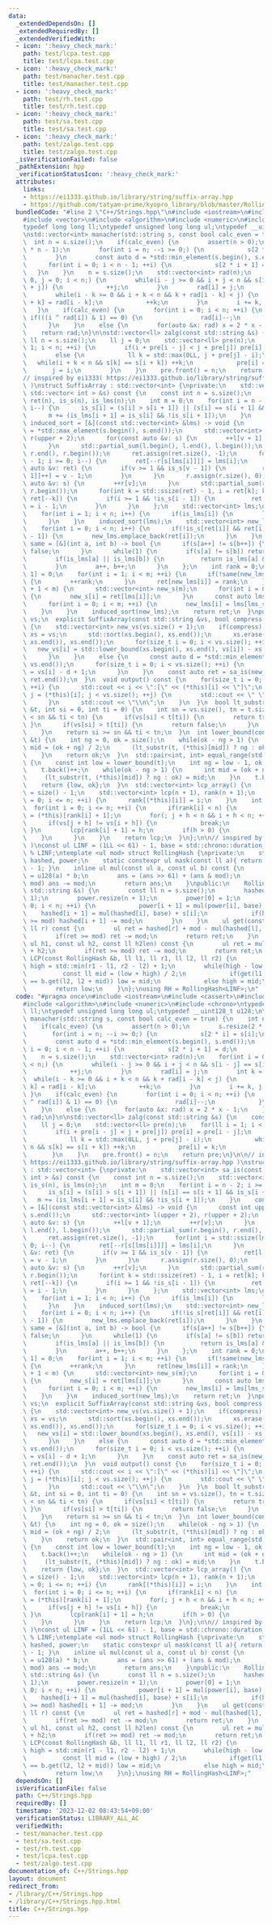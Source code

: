 ```yaml
---
data:
  _extendedDependsOn: []
  _extendedRequiredBy: []
  _extendedVerifiedWith:
  - icon: ':heavy_check_mark:'
    path: test/lcpa.test.cpp
    title: test/lcpa.test.cpp
  - icon: ':heavy_check_mark:'
    path: test/manacher.test.cpp
    title: test/manacher.test.cpp
  - icon: ':heavy_check_mark:'
    path: test/rh.test.cpp
    title: test/rh.test.cpp
  - icon: ':heavy_check_mark:'
    path: test/sa.test.cpp
    title: test/sa.test.cpp
  - icon: ':heavy_check_mark:'
    path: test/zalgo.test.cpp
    title: test/zalgo.test.cpp
  _isVerificationFailed: false
  _pathExtension: hpp
  _verificationStatusIcon: ':heavy_check_mark:'
  attributes:
    links:
    - https://ei1333.github.io/library/string/suffix-array.hpp
    - https://github.com/tatyam-prime/kyopro_library/blob/master/RollingHash.cpp
  bundledCode: "#line 2 \"C++/Strings.hpp\"\n#include <iostream>\n#include <cassert>\n\
    #include <vector>\n#include <algorithm>\n#include <numeric>\n#include <chrono>\n\
    typedef long long ll;\ntypedef unsigned long long ul;\ntypedef __uint128_t u128;\n\
    \nstd::vector<int> manacher(std::string s, const bool calc_even = true) {\n  \
    \  int n = s.size();\n    if(calc_even) {\n        assert(n > 0);\n        s.resize(2\
    \ * n - 1);\n        for(int i = n; --i >= 0;) {\n            s[2 * i] = s[i];\n\
    \        }\n        const auto d = *std::min_element(s.begin(), s.end());\n  \
    \      for(int i = 0; i < n - 1; ++i) {\n            s[2 * i + 1] = d;\n     \
    \   }\n    }\n    n = s.size();\n    std::vector<int> rad(n);\n    for(int i =\
    \ 0, j = 0; i < n;) {\n        while(i - j >= 0 && i + j < n && s[i - j] == s[i\
    \ + j]) {\n            ++j;\n        }\n        rad[i] = j;\n        int k = 1;\n\
    \        while(i - k >= 0 && i + k < n && k + rad[i - k] < j) {\n            rad[i\
    \ + k] = rad[i - k];\n            ++k;\n        }\n        i += k, j -= k;\n \
    \   }\n    if(calc_even) {\n        for(int i = 0; i < n; ++i) {\n           \
    \ if(((i ^ rad[i]) & 1) == 0) {\n                rad[i]--;\n            }\n  \
    \      }\n    }\n    else {\n        for(auto &x: rad) x = 2 * x - 1;\n    }\n\
    \    return rad;\n}\n\nstd::vector<ll> zalg(const std::string &s) {\n    const\
    \ ll n = s.size();\n    ll j = 0;\n    std::vector<ll> pre(n);\n    for(ll i =\
    \ 1; i < n; ++i) {\n        if(i + pre[i - j] < j + pre[j]) pre[i] = pre[i - j];\n\
    \        else {\n            ll k = std::max(0LL, j + pre[j] - i);\n         \
    \   while(i + k < n && s[k] == s[i + k]) ++k;\n            pre[i] = k;\n     \
    \       j = i;\n        }\n    }\n    pre.front() = n;\n    return pre;\n}\n\n\
    // inspired by ei1333( https://ei1333.github.io/library/string/suffix-array.hpp\
    \ )\nstruct SuffixArray : std::vector<int> {\nprivate:\n    std::vector<int> sa_is(const\
    \ std::vector< int > &s) const {\n    const int n = s.size();\n    std::vector<int>\
    \ ret(n), is_s(n), is_lms(n);\n    int m = 0;\n    for(int i = n - 2; i >= 0;\
    \ i--) {\n      is_s[i] = (s[i] > s[i + 1]) || (s[i] == s[i + 1] && is_s[i + 1]);\n\
    \      m += (is_lms[i + 1] = is_s[i] && !is_s[i + 1]);\n    }\n    const auto\
    \ induced_sort = [&](const std::vector<int> &lms) -> void {\n      const int upper\
    \ = *std::max_element(s.begin(), s.end());\n      std::vector<int> l(upper + 2),\
    \ r(upper + 2);\n      for(const auto &v: s) {\n        ++l[v + 1];\n        ++r[v];\n\
    \      }\n      std::partial_sum(l.begin(), l.end(), l.begin());\n      std::partial_sum(r.begin(),\
    \ r.end(), r.begin());\n      ret.assign(ret.size(), -1);\n      for(int i = std::ssize(lms)\
    \ - 1; i >= 0; i--) {\n        ret[--r[s[lms[i]]]] = lms[i];\n      }\n      for(const\
    \ auto &v: ret) {\n        if(v >= 1 && is_s[v - 1]) {\n          ret[l[s[v -\
    \ 1]]++] = v - 1;\n        }\n      }\n      r.assign(r.size(), 0);\n      for(const\
    \ auto &v: s) {\n        ++r[v];\n      }\n      std::partial_sum(r.begin(), r.end(),\
    \ r.begin());\n      for(int k = std::ssize(ret) - 1, i = ret[k]; k >= 1; i =\
    \ ret[--k]) {\n        if(i >= 1 && !is_s[i - 1]) {\n          ret[--r[s[i - 1]]]\
    \ = i - 1;\n        }\n      }\n    };\n    std::vector<int> lms;\n    lms.reserve(m);\n\
    \    for(int i = 1; i < n; i++) {\n      if(is_lms[i]) {\n        lms.emplace_back(i);\n\
    \      }\n    }\n    induced_sort(lms);\n    std::vector<int> new_lms;\n    new_lms.reserve(m);\n\
    \    for(int i = 0; i < n; i++) {\n      if(!is_s[ret[i]] && ret[i] > 0 && is_s[ret[i]\
    \ - 1]) {\n        new_lms.emplace_back(ret[i]);\n      }\n    }\n    const auto\
    \ same = [&](int a, int b) -> bool {\n      if(s[a++] != s[b++]) {\n        return\
    \ false;\n      }\n      while(1) {\n        if(s[a] != s[b]) return false;\n\
    \        if(is_lms[a] || is_lms[b]) {\n          return is_lms[a] && is_lms[b];\n\
    \        }\n        a++, b++;\n      }\n    };\n    int rank = 0;\n    ret[n -\
    \ 1] = 0;\n    for(int i = 1; i < m; ++i) {\n      if(!same(new_lms[i - 1], new_lms[i]))\
    \ {\n        ++rank;\n      }\n      ret[new_lms[i]] = rank;\n    }\n    if(rank\
    \ + 1 < m) {\n      std::vector<int> new_s(m);\n      for(int i = 0; i < m; ++i)\
    \ {\n        new_s[i] = ret[lms[i]];\n      }\n      const auto lms_sa = sa_is(new_s);\n\
    \      for(int i = 0; i < m; ++i) {\n        new_lms[i] = lms[lms_sa[i]];\n  \
    \    }\n    }\n    induced_sort(new_lms);\n    return ret;\n  }\npublic:\n  std::string\
    \ vs;\n  explicit SuffixArray(const std::string &vs, bool compress = false): vs(vs)\
    \ {\n    std::vector<int> new_vs(vs.size() + 1);\n    if(compress) {\n      std::string\
    \ xs = vs;\n      std::sort(xs.begin(), xs.end());\n      xs.erase(std::unique(xs.begin(),\
    \ xs.end()), xs.end());\n      for(size_t i = 0; i < vs.size(); ++i) {\n     \
    \   new_vs[i] = std::lower_bound(xs.begin(), xs.end(), vs[i]) - xs.begin() + 1;\n\
    \      }\n    }\n    else {\n      const auto d = *std::min_element(vs.begin(),\
    \ vs.end());\n      for(size_t i = 0; i < vs.size(); ++i) {\n        new_vs[i]\
    \ = vs[i] - d + 1;\n      }\n    }\n    const auto ret = sa_is(new_vs);\n    assign(ret.begin(),\
    \ ret.end());\n  }\n  void output() const {\n    for(size_t i = 0; i < size();\
    \ ++i) {\n      std::cout << i << \":[\" << (*this)[i] << \"]\";\n      for(size_t\
    \ j = (*this)[i]; j < vs.size(); ++j) {\n        std::cout << \" \" << vs[j];\n\
    \      }\n      std::cout << \"\\n\";\n    }\n  }\n  bool lt_substr(const std::string\
    \ &t, int si = 0, int ti = 0) {\n    int sn = vs.size(), tn = t.size();\n    while(si\
    \ < sn && ti < tn) {\n      if(vs[si] < t[ti]) {\n        return true;\n     \
    \ }\n      if(vs[si] > t[ti]) {\n        return false;\n      }\n      ++si, ++ti;\n\
    \    }\n    return si >= sn && ti < tn;\n  }\n  int lower_bound(const std::string\
    \ &t) {\n    int ng = 0, ok = size();\n    while(ok - ng > 1) {\n      const int\
    \ mid = (ok + ng) / 2;\n      (lt_substr(t, (*this)[mid]) ? ng : ok) = mid;\n\
    \    }\n    return ok;\n  }\n  std::pair<int, int> equal_range(std::string t)\
    \ {\n    const int low = lower_bound(t);\n    int ng = low - 1, ok = size();\n\
    \    t.back()++;\n    while(ok - ng > 1) {\n      int mid = (ok + ng) / 2;\n \
    \     (lt_substr(t, (*this)[mid]) ? ng : ok) = mid;\n    }\n    t.back()--;\n\
    \    return {low, ok};\n  }\n  std::vector<int> lcp_array() {\n    const int n\
    \ = size() - 1;\n    std::vector<int> lcp(n + 1), rank(n + 1);\n    for(int i\
    \ = 0; i <= n; ++i) {\n      rank[(*this)[i]] = i;\n    }\n    int h = 0;\n  \
    \  for(int i = 0; i <= n; ++i) {\n      if(rank[i] < n) {\n        const int j\
    \ = (*this)[rank[i] + 1];\n        for(; j + h < n && i + h < n; ++h) {\n    \
    \      if(vs[j + h] != vs[i + h]) {\n            break;\n          }\n       \
    \ }\n        lcp[rank[i] + 1] = h;\n        if(h > 0) {\n          h--;\n    \
    \    }\n      }\n    }\n    return lcp;\n  }\n};\n\n// inspired by tatyam( https://github.com/tatyam-prime/kyopro_library/blob/master/RollingHash.cpp\
    \ )\nconst ul LINF = (1LL << 61) - 1, base = std::chrono::duration_cast<std::chrono::microseconds>(std::chrono::system_clock::now().time_since_epoch()).count()\
    \ % LINF;\ntemplate <ul mod> struct RollingHash {\nprivate:\n    std::vector<ul>\
    \ hashed, power;\n    static constexpr ul mask(const ll a){ return (1ULL << a)\
    \ - 1; }\n    inline ul mul(const ul a, const ul b) const {\n        u128 ans\
    \ = u128(a) * b;\n        ans = (ans >> 61) + (ans & mod);\n        if(ans >=\
    \ mod) ans -= mod;\n        return ans;\n    }\npublic:\n    RollingHash(const\
    \ std::string &s) {\n        const ll n = s.size();\n        hashed.resize(n +\
    \ 1);\n        power.resize(n + 1);\n        power[0] = 1;\n        for(ll i =\
    \ 0; i < n; ++i) {\n            power[i + 1] = mul(power[i], base);\n        \
    \    hashed[i + 1] = mul(hashed[i], base) + s[i];\n            if(hashed[i + 1]\
    \ >= mod) hashed[i + 1] -= mod;\n        }\n    }\n    ul get(const ll l, const\
    \ ll r) const {\n        ul ret = hashed[r] + mod - mul(hashed[l], power[r - l]);\n\
    \        if(ret >= mod) ret -= mod;\n        return ret;\n    }\n    ul connect(const\
    \ ul h1, const ul h2, const ll h2len) const {\n        ul ret = mul(h1, power[h2len])\
    \ + h2;\n        if(ret >= mod) ret -= mod;\n        return ret;\n    }\n    ll\
    \ LCP(const RollingHash &b, ll l1, ll r1, ll l2, ll r2) {\n        ll low = -1,\
    \ high = std::min(r1 - l1, r2 - l2) + 1;\n        while(high - low > 1) {\n  \
    \          const ll mid = (low + high) / 2;\n            if(get(l1, l1 + mid)\
    \ == b.get(l2, l2 + mid)) low = mid;\n            else high = mid;\n        }\n\
    \        return low;\n    }\n};\nusing RH = RollingHash<LINF>;\n"
  code: "#pragma once\n#include <iostream>\n#include <cassert>\n#include <vector>\n\
    #include <algorithm>\n#include <numeric>\n#include <chrono>\ntypedef long long\
    \ ll;\ntypedef unsigned long long ul;\ntypedef __uint128_t u128;\n\nstd::vector<int>\
    \ manacher(std::string s, const bool calc_even = true) {\n    int n = s.size();\n\
    \    if(calc_even) {\n        assert(n > 0);\n        s.resize(2 * n - 1);\n \
    \       for(int i = n; --i >= 0;) {\n            s[2 * i] = s[i];\n        }\n\
    \        const auto d = *std::min_element(s.begin(), s.end());\n        for(int\
    \ i = 0; i < n - 1; ++i) {\n            s[2 * i + 1] = d;\n        }\n    }\n\
    \    n = s.size();\n    std::vector<int> rad(n);\n    for(int i = 0, j = 0; i\
    \ < n;) {\n        while(i - j >= 0 && i + j < n && s[i - j] == s[i + j]) {\n\
    \            ++j;\n        }\n        rad[i] = j;\n        int k = 1;\n      \
    \  while(i - k >= 0 && i + k < n && k + rad[i - k] < j) {\n            rad[i +\
    \ k] = rad[i - k];\n            ++k;\n        }\n        i += k, j -= k;\n   \
    \ }\n    if(calc_even) {\n        for(int i = 0; i < n; ++i) {\n            if(((i\
    \ ^ rad[i]) & 1) == 0) {\n                rad[i]--;\n            }\n        }\n\
    \    }\n    else {\n        for(auto &x: rad) x = 2 * x - 1;\n    }\n    return\
    \ rad;\n}\n\nstd::vector<ll> zalg(const std::string &s) {\n    const ll n = s.size();\n\
    \    ll j = 0;\n    std::vector<ll> pre(n);\n    for(ll i = 1; i < n; ++i) {\n\
    \        if(i + pre[i - j] < j + pre[j]) pre[i] = pre[i - j];\n        else {\n\
    \            ll k = std::max(0LL, j + pre[j] - i);\n            while(i + k <\
    \ n && s[k] == s[i + k]) ++k;\n            pre[i] = k;\n            j = i;\n \
    \       }\n    }\n    pre.front() = n;\n    return pre;\n}\n\n// inspired by ei1333(\
    \ https://ei1333.github.io/library/string/suffix-array.hpp )\nstruct SuffixArray\
    \ : std::vector<int> {\nprivate:\n    std::vector<int> sa_is(const std::vector<\
    \ int > &s) const {\n    const int n = s.size();\n    std::vector<int> ret(n),\
    \ is_s(n), is_lms(n);\n    int m = 0;\n    for(int i = n - 2; i >= 0; i--) {\n\
    \      is_s[i] = (s[i] > s[i + 1]) || (s[i] == s[i + 1] && is_s[i + 1]);\n   \
    \   m += (is_lms[i + 1] = is_s[i] && !is_s[i + 1]);\n    }\n    const auto induced_sort\
    \ = [&](const std::vector<int> &lms) -> void {\n      const int upper = *std::max_element(s.begin(),\
    \ s.end());\n      std::vector<int> l(upper + 2), r(upper + 2);\n      for(const\
    \ auto &v: s) {\n        ++l[v + 1];\n        ++r[v];\n      }\n      std::partial_sum(l.begin(),\
    \ l.end(), l.begin());\n      std::partial_sum(r.begin(), r.end(), r.begin());\n\
    \      ret.assign(ret.size(), -1);\n      for(int i = std::ssize(lms) - 1; i >=\
    \ 0; i--) {\n        ret[--r[s[lms[i]]]] = lms[i];\n      }\n      for(const auto\
    \ &v: ret) {\n        if(v >= 1 && is_s[v - 1]) {\n          ret[l[s[v - 1]]++]\
    \ = v - 1;\n        }\n      }\n      r.assign(r.size(), 0);\n      for(const\
    \ auto &v: s) {\n        ++r[v];\n      }\n      std::partial_sum(r.begin(), r.end(),\
    \ r.begin());\n      for(int k = std::ssize(ret) - 1, i = ret[k]; k >= 1; i =\
    \ ret[--k]) {\n        if(i >= 1 && !is_s[i - 1]) {\n          ret[--r[s[i - 1]]]\
    \ = i - 1;\n        }\n      }\n    };\n    std::vector<int> lms;\n    lms.reserve(m);\n\
    \    for(int i = 1; i < n; i++) {\n      if(is_lms[i]) {\n        lms.emplace_back(i);\n\
    \      }\n    }\n    induced_sort(lms);\n    std::vector<int> new_lms;\n    new_lms.reserve(m);\n\
    \    for(int i = 0; i < n; i++) {\n      if(!is_s[ret[i]] && ret[i] > 0 && is_s[ret[i]\
    \ - 1]) {\n        new_lms.emplace_back(ret[i]);\n      }\n    }\n    const auto\
    \ same = [&](int a, int b) -> bool {\n      if(s[a++] != s[b++]) {\n        return\
    \ false;\n      }\n      while(1) {\n        if(s[a] != s[b]) return false;\n\
    \        if(is_lms[a] || is_lms[b]) {\n          return is_lms[a] && is_lms[b];\n\
    \        }\n        a++, b++;\n      }\n    };\n    int rank = 0;\n    ret[n -\
    \ 1] = 0;\n    for(int i = 1; i < m; ++i) {\n      if(!same(new_lms[i - 1], new_lms[i]))\
    \ {\n        ++rank;\n      }\n      ret[new_lms[i]] = rank;\n    }\n    if(rank\
    \ + 1 < m) {\n      std::vector<int> new_s(m);\n      for(int i = 0; i < m; ++i)\
    \ {\n        new_s[i] = ret[lms[i]];\n      }\n      const auto lms_sa = sa_is(new_s);\n\
    \      for(int i = 0; i < m; ++i) {\n        new_lms[i] = lms[lms_sa[i]];\n  \
    \    }\n    }\n    induced_sort(new_lms);\n    return ret;\n  }\npublic:\n  std::string\
    \ vs;\n  explicit SuffixArray(const std::string &vs, bool compress = false): vs(vs)\
    \ {\n    std::vector<int> new_vs(vs.size() + 1);\n    if(compress) {\n      std::string\
    \ xs = vs;\n      std::sort(xs.begin(), xs.end());\n      xs.erase(std::unique(xs.begin(),\
    \ xs.end()), xs.end());\n      for(size_t i = 0; i < vs.size(); ++i) {\n     \
    \   new_vs[i] = std::lower_bound(xs.begin(), xs.end(), vs[i]) - xs.begin() + 1;\n\
    \      }\n    }\n    else {\n      const auto d = *std::min_element(vs.begin(),\
    \ vs.end());\n      for(size_t i = 0; i < vs.size(); ++i) {\n        new_vs[i]\
    \ = vs[i] - d + 1;\n      }\n    }\n    const auto ret = sa_is(new_vs);\n    assign(ret.begin(),\
    \ ret.end());\n  }\n  void output() const {\n    for(size_t i = 0; i < size();\
    \ ++i) {\n      std::cout << i << \":[\" << (*this)[i] << \"]\";\n      for(size_t\
    \ j = (*this)[i]; j < vs.size(); ++j) {\n        std::cout << \" \" << vs[j];\n\
    \      }\n      std::cout << \"\\n\";\n    }\n  }\n  bool lt_substr(const std::string\
    \ &t, int si = 0, int ti = 0) {\n    int sn = vs.size(), tn = t.size();\n    while(si\
    \ < sn && ti < tn) {\n      if(vs[si] < t[ti]) {\n        return true;\n     \
    \ }\n      if(vs[si] > t[ti]) {\n        return false;\n      }\n      ++si, ++ti;\n\
    \    }\n    return si >= sn && ti < tn;\n  }\n  int lower_bound(const std::string\
    \ &t) {\n    int ng = 0, ok = size();\n    while(ok - ng > 1) {\n      const int\
    \ mid = (ok + ng) / 2;\n      (lt_substr(t, (*this)[mid]) ? ng : ok) = mid;\n\
    \    }\n    return ok;\n  }\n  std::pair<int, int> equal_range(std::string t)\
    \ {\n    const int low = lower_bound(t);\n    int ng = low - 1, ok = size();\n\
    \    t.back()++;\n    while(ok - ng > 1) {\n      int mid = (ok + ng) / 2;\n \
    \     (lt_substr(t, (*this)[mid]) ? ng : ok) = mid;\n    }\n    t.back()--;\n\
    \    return {low, ok};\n  }\n  std::vector<int> lcp_array() {\n    const int n\
    \ = size() - 1;\n    std::vector<int> lcp(n + 1), rank(n + 1);\n    for(int i\
    \ = 0; i <= n; ++i) {\n      rank[(*this)[i]] = i;\n    }\n    int h = 0;\n  \
    \  for(int i = 0; i <= n; ++i) {\n      if(rank[i] < n) {\n        const int j\
    \ = (*this)[rank[i] + 1];\n        for(; j + h < n && i + h < n; ++h) {\n    \
    \      if(vs[j + h] != vs[i + h]) {\n            break;\n          }\n       \
    \ }\n        lcp[rank[i] + 1] = h;\n        if(h > 0) {\n          h--;\n    \
    \    }\n      }\n    }\n    return lcp;\n  }\n};\n\n// inspired by tatyam( https://github.com/tatyam-prime/kyopro_library/blob/master/RollingHash.cpp\
    \ )\nconst ul LINF = (1LL << 61) - 1, base = std::chrono::duration_cast<std::chrono::microseconds>(std::chrono::system_clock::now().time_since_epoch()).count()\
    \ % LINF;\ntemplate <ul mod> struct RollingHash {\nprivate:\n    std::vector<ul>\
    \ hashed, power;\n    static constexpr ul mask(const ll a){ return (1ULL << a)\
    \ - 1; }\n    inline ul mul(const ul a, const ul b) const {\n        u128 ans\
    \ = u128(a) * b;\n        ans = (ans >> 61) + (ans & mod);\n        if(ans >=\
    \ mod) ans -= mod;\n        return ans;\n    }\npublic:\n    RollingHash(const\
    \ std::string &s) {\n        const ll n = s.size();\n        hashed.resize(n +\
    \ 1);\n        power.resize(n + 1);\n        power[0] = 1;\n        for(ll i =\
    \ 0; i < n; ++i) {\n            power[i + 1] = mul(power[i], base);\n        \
    \    hashed[i + 1] = mul(hashed[i], base) + s[i];\n            if(hashed[i + 1]\
    \ >= mod) hashed[i + 1] -= mod;\n        }\n    }\n    ul get(const ll l, const\
    \ ll r) const {\n        ul ret = hashed[r] + mod - mul(hashed[l], power[r - l]);\n\
    \        if(ret >= mod) ret -= mod;\n        return ret;\n    }\n    ul connect(const\
    \ ul h1, const ul h2, const ll h2len) const {\n        ul ret = mul(h1, power[h2len])\
    \ + h2;\n        if(ret >= mod) ret -= mod;\n        return ret;\n    }\n    ll\
    \ LCP(const RollingHash &b, ll l1, ll r1, ll l2, ll r2) {\n        ll low = -1,\
    \ high = std::min(r1 - l1, r2 - l2) + 1;\n        while(high - low > 1) {\n  \
    \          const ll mid = (low + high) / 2;\n            if(get(l1, l1 + mid)\
    \ == b.get(l2, l2 + mid)) low = mid;\n            else high = mid;\n        }\n\
    \        return low;\n    }\n};\nusing RH = RollingHash<LINF>;"
  dependsOn: []
  isVerificationFile: false
  path: C++/Strings.hpp
  requiredBy: []
  timestamp: '2023-12-02 08:43:54+09:00'
  verificationStatus: LIBRARY_ALL_AC
  verifiedWith:
  - test/manacher.test.cpp
  - test/sa.test.cpp
  - test/rh.test.cpp
  - test/lcpa.test.cpp
  - test/zalgo.test.cpp
documentation_of: C++/Strings.hpp
layout: document
redirect_from:
- /library/C++/Strings.hpp
- /library/C++/Strings.hpp.html
title: C++/Strings.hpp
---
```

